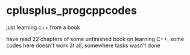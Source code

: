 # cplusplus_progcppcodes
just learning c++ from a book

have read 22 chapters of some unfinished book on learning C++, some codes here doesn't work at all, somewhere tasks wasn't done
